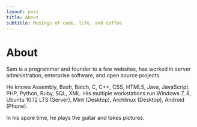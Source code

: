 ```yaml
---
layout: post
title: About
subtitle: Musings of code, life, and coffee
---
```


# About

Sam is a programmer and founder to a few websites, has worked in server administration, enterprise software, and open source projects.

He knows Assembly, Bash, Batch, C, C++, CSS, HTML5, Java, JavaScript, PHP, Python, Ruby, SQL, XML. His multiple workstations run Windows 7, 8, Ubuntu 10.12 LTS (Server), Mint (Desktop), Archlinux (Desktop), Android (Phone).

In his spare time, he plays the guitar and takes pictures.
